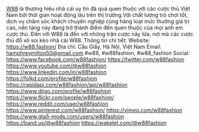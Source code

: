 [W88](https://w88.fashion/) là thương hiệu nhà cái uy tín đã quá quen thuộc với các cược thủ Việt Nam bởi thời gian hoạt động lâu trên thị trường.Với chất lượng trò chơi tốt, dịch vụ chăm sóc khách chuyên nghiệp cùng hàng loạt mức thưởng giá trị cao, nền tảng này đang trở thành điểm đến quen thuộc của mọi anh em cược thủ. Đến với W88 là đến với những trận cược nảy lửa, nơi mà các cược thủ đổ xô soi kèo nhà cái W88.
Thông tin chi tiết:
Website: https://w88.fashion/
Địa chỉ: Cầu Giấy, Hà Nội, Việt Nam
Email: hamphreymilton50@gmail.com
#w88, #w88fashion, #w88_fashion
Social:
https://www.facebook.com/w88fashion/
https://twitter.com/w88fashion
https://www.youtube.com/@w88fashion
https://www.linkedin.com/in/w88fashion
https://folkd.com/profile/w88fashion
https://rapidapi.com/w88fashion/api/w88fashion
https://www.diigo.com/profile/w88fashion
https://www.flickr.com/people/w88fashion/
https://www.reddit.com/user/w88fashion
https://www.pinterest.com/w88fashion/
https://vimeo.com/w88fashion
https://www.gta5-mods.com/users/w88fashion
https://band.us/@w88fashion
https://wakelet.com/@w88fashion